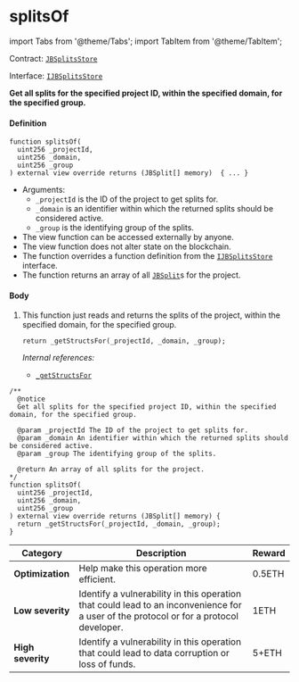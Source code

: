 # splitsOf

import Tabs from '@theme/Tabs';
import TabItem from '@theme/TabItem';

Contract: [`JBSplitsStore`](/v4/deprecated/v3/api/contracts/jbsplitsstore/README.md)​‌

Interface: [`IJBSplitsStore`](/v4/deprecated/v3/api/interfaces/ijbsplitsstore.md)

<Tabs>
<TabItem value="Step by step" label="Step by step">

**Get all splits for the specified project ID, within the specified domain, for the specified group.**

#### Definition

```
function splitsOf(
  uint256 _projectId,
  uint256 _domain,
  uint256 _group
) external view override returns (JBSplit[] memory)  { ... }
```

* Arguments:
  * `_projectId` is the ID of the project to get splits for.
  * `_domain` is an identifier within which the returned splits should be considered active.
  * `_group` is the identifying group of the splits.
* The view function can be accessed externally by anyone.
* The view function does not alter state on the blockchain.
* The function overrides a function definition from the [`IJBSplitsStore`](/v4/deprecated/v3/api/interfaces/ijbsplitsstore.md) interface.
* The function returns an array of all [`JBSplit`](/v4/deprecated/v3/api/data-structures/jbsplit.md)s for the project.

#### Body

1.  This function just reads and returns the splits of the project, within the specified domain, for the specified group.

    ```
    return _getStructsFor(_projectId, _domain, _group);
    ```

    _Internal references:_

    * [`_getStructsFor`](/v4/deprecated/v3/api/contracts/jbsplitsstore/read/-_getstructsfor.md)

</TabItem>

<TabItem value="Code" label="Code">

```
/**
  @notice
  Get all splits for the specified project ID, within the specified domain, for the specified group.

  @param _projectId The ID of the project to get splits for.
  @param _domain An identifier within which the returned splits should be considered active.
  @param _group The identifying group of the splits.

  @return An array of all splits for the project.
*/
function splitsOf(
  uint256 _projectId,
  uint256 _domain,
  uint256 _group
) external view override returns (JBSplit[] memory) {
  return _getStructsFor(_projectId, _domain, _group);
}
```

</TabItem>

<TabItem value="Bug bounty" label="Bug bounty">

| Category          | Description                                                                                                                            | Reward |
| ----------------- | -------------------------------------------------------------------------------------------------------------------------------------- | ------ |
| **Optimization**  | Help make this operation more efficient.                                                                                               | 0.5ETH |
| **Low severity**  | Identify a vulnerability in this operation that could lead to an inconvenience for a user of the protocol or for a protocol developer. | 1ETH   |
| **High severity** | Identify a vulnerability in this operation that could lead to data corruption or loss of funds.                                        | 5+ETH  |

</TabItem>
</Tabs>
